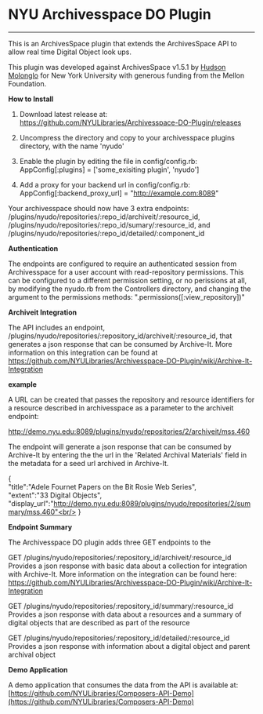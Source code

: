 # NYU Archivesspace DO Plugin
***


This is an ArchivesSpace plugin that extends the ArchivesSpace API to allow real time Digital Object look ups.

This plugin was developed against ArchivesSpace v1.5.1 by [Hudson Molonglo](https://github.com/hudmol/composers) for New York University with generous funding from the Mellon Foundation.

**How to Install**

1. Download latest release at: https://github.com/NYULibraries/Archivesspace-DO-Plugin/releases 

2. Uncompress the directory and copy to your archivesspace plugins directory, with the name 'nyudo'

3. Enable the plugin by editing the file in config/config.rb: AppConfig[:plugins] = ['some_exisiting plugin', 'nyudo']

4. Add a proxy for your backend url in config/config.rb: AppConfig[:backend_proxy_url] = "http://example.com:8089"

Your archivesspace should now have 3 extra endpoints: /plugins/nyudo/repositories/:repo_id/archiveit/:resource_id, /plugins/nyudo/repositories/:repo_id/sumary/:resource_id, and /plugins/nyudo/repositories/:repo_id/detailed/:component_id

**Authentication**

The endpoints are configured to require an authenticated session from Archivesspace for a user account with read-repository permissions. This can be configured to a different permission setting, or no perissions at all, by modifying the nyudo.rb from the Controllers directory, and changing the argument to the permissions methods: ".permissions([:view_repository])"

**Archiveit Integration**

The API includes an endpoint, /plugins/nyudo/repositories/:repository_id/archiveit/:resource_id, that generates a json response that can be consumed by Archive-It. More information on this integration can be found at https://github.com/NYULibraries/Archivesspace-DO-Plugin/wiki/Archive-It-Integration 

**example**

A URL can be created that passes the repository and resource identifiers for a resource described in archivesspace as a parameter to the archiveit endpoint:

http://demo.nyu.edu:8089/plugins/nyudo/repositories/2/archiveit/mss.460

The endpoint will generate a json response that can be consumed by Archive-It by entering the the url in the 'Related Archival Materials' field in the metadata for a seed url archived in Archive-It. 

{ <br/> 
  "title":"Adele Fournet Papers on the Bit Rosie Web Series",<br/>
  "extent":"33 Digital Objects",<br/>
  "display_url":"http://demo.nyu.edu:8089/plugins/nyudo/repositories/2/summary/mss.460"<br/>
}<br/>

**Endpoint Summary**

The Archivesspace DO plugin adds three GET endpoints to the 

GET /plugins/nyudo/repositories/:repository_id/archiveit/:resource_id<br/>
Provides a json response with basic data about a collection for integration with Archive-It. More information on the integration can be found here: https://github.com/NYULibraries/Archivesspace-DO-Plugin/wiki/Archive-It-Integration<br/>

GET /plugins/nyudo/repositories/:repository_id/summary/:resource_id<br/>
Provides a json response with data about a resources and a summary of digital objects that are described as part of the resource<br/>

GET /plugins/nyudo/repositories/:repository_id/detailed/:resource_id<br/>
Provides a json response with information about a digital object and parent archival object<br/>

**Demo Application**

A demo application that consumes the data from the API is available at: [https://github.com/NYULibraries/Composers-API-Demo](https://github.com/NYULibraries/Composers-API-Demo)
